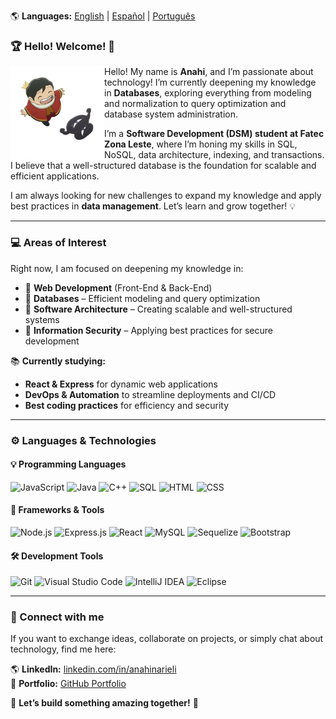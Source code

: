 🌎 **Languages:** [English](README.en.md) | [Español](README.es.md) | [Português](README.md)

### 🏆 Hello! Welcome! 👋  

<img width="150" align="left" src="https://raw.githubusercontent.com/AnahiMamani/myimages/master/king.png">  
 
Hello! My name is **Anahi**, and I’m passionate about technology! I’m currently deepening my knowledge in **Databases**, exploring everything from modeling and normalization to query optimization and database system administration.

I’m a **Software Development (DSM) student at Fatec Zona Leste**, where I’m honing my skills in SQL, NoSQL, data architecture, indexing, and transactions. I believe that a well-structured database is the foundation for scalable and efficient applications.

I am always looking for new challenges to expand my knowledge and apply best practices in **data management**. Let’s learn and grow together! 💡

---

### 💻 Areas of Interest  

Right now, I am focused on deepening my knowledge in:  

- 🔹 **Web Development** (Front-End & Back-End)  
- 🔹 **Databases** – Efficient modeling and query optimization  
- 🔹 **Software Architecture** – Creating scalable and well-structured systems  
- 🔹 **Information Security** – Applying best practices for secure development  

📚 **Currently studying:**  
- **React & Express** for dynamic web applications  
- **DevOps & Automation** to streamline deployments and CI/CD  
- **Best coding practices** for efficiency and security  

---

### ⚙️ Languages & Technologies  

#### 💡 Programming Languages  
![JavaScript](https://img.shields.io/badge/-JavaScript-000?&logo=JavaScript)  ![Java](https://img.shields.io/badge/-Java-000?&logo=Java&logoColor=007396)  ![C++](https://img.shields.io/badge/-C++-000?&logo=c%2b%2b&logoColor=00599C)  ![SQL](https://img.shields.io/badge/-SQL-000?&logo=MySQL)  ![HTML](https://img.shields.io/badge/-HTML-000?&logo=html5)   ![CSS](https://img.shields.io/badge/-CSS-000?&logo=css3)  

#### 🔧 Frameworks & Tools  
![Node.js](https://img.shields.io/badge/-Node.js-000?&logo=node.js) ![Express.js](https://img.shields.io/badge/-Express.js-000?&logo=express)  ![React](https://img.shields.io/badge/-React-000?&logo=react)  ![MySQL](https://img.shields.io/badge/-MySQL-000?&logo=mysql)  ![Sequelize](https://img.shields.io/badge/-Sequelize-000?&logo=sequelize) ![Bootstrap](https://img.shields.io/badge/-Bootstrap-000?&logo=bootstrap)  

#### 🛠️ Development Tools  
![Git](https://img.shields.io/badge/Git-000?&logo=git)  ![Visual Studio Code](https://img.shields.io/badge/Visual%20Studio%20Code-000?&logo=visualstudiocode&logoColor=blue)
  ![IntelliJ IDEA](https://img.shields.io/badge/IntelliJ%20IDEA-000?&logo=intellijidea)  ![Eclipse](https://img.shields.io/badge/-Eclipse-000?&logo=eclipseide)

---

### 🚀 Connect with me  

If you want to exchange ideas, collaborate on projects, or simply chat about technology, find me here:  

🌎 **LinkedIn:** [linkedin.com/in/anahinarieli](https://www.linkedin.com/in/anahinarieli/)  
📂 **Portfolio:** [GitHub Portfolio](https://github.com/AnahiMamani/Portifolio)

💬 **Let’s build something amazing together!** 🚀  
